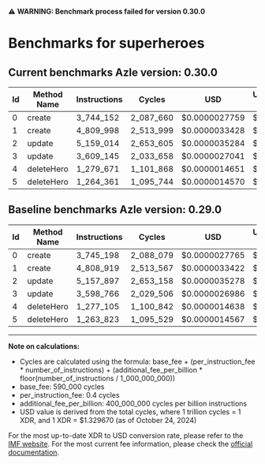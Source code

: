 ⚠️ **WARNING: Benchmark process failed for version 0.30.0**

# Benchmarks for superheroes

## Current benchmarks Azle version: 0.30.0

| Id  | Method Name | Instructions | Cycles    | USD           | USD/Million Calls | Change                            |
| --- | ----------- | ------------ | --------- | ------------- | ----------------- | --------------------------------- |
| 0   | create      | 3_744_152    | 2_087_660 | $0.0000027759 | $2.77             | <font color="green">-1_046</font> |
| 1   | create      | 4_809_998    | 2_513_999 | $0.0000033428 | $3.34             | <font color="red">+1_079</font>   |
| 2   | update      | 5_159_014    | 2_653_605 | $0.0000035284 | $3.52             | <font color="red">+1_117</font>   |
| 3   | update      | 3_609_145    | 2_033_658 | $0.0000027041 | $2.70             | <font color="red">+10_379</font>  |
| 4   | deleteHero  | 1_279_671    | 1_101_868 | $0.0000014651 | $1.46             | <font color="red">+2_566</font>   |
| 5   | deleteHero  | 1_264_361    | 1_095_744 | $0.0000014570 | $1.45             | <font color="red">+538</font>     |

## Baseline benchmarks Azle version: 0.29.0

| Id  | Method Name | Instructions | Cycles    | USD           | USD/Million Calls |
| --- | ----------- | ------------ | --------- | ------------- | ----------------- |
| 0   | create      | 3_745_198    | 2_088_079 | $0.0000027765 | $2.77             |
| 1   | create      | 4_808_919    | 2_513_567 | $0.0000033422 | $3.34             |
| 2   | update      | 5_157_897    | 2_653_158 | $0.0000035278 | $3.52             |
| 3   | update      | 3_598_766    | 2_029_506 | $0.0000026986 | $2.69             |
| 4   | deleteHero  | 1_277_105    | 1_100_842 | $0.0000014638 | $1.46             |
| 5   | deleteHero  | 1_263_823    | 1_095_529 | $0.0000014567 | $1.45             |

---

**Note on calculations:**

- Cycles are calculated using the formula: base_fee + (per_instruction_fee \* number_of_instructions) + (additional_fee_per_billion \* floor(number_of_instructions / 1_000_000_000))
- base_fee: 590_000 cycles
- per_instruction_fee: 0.4 cycles
- additional_fee_per_billion: 400_000_000 cycles per billion instructions
- USD value is derived from the total cycles, where 1 trillion cycles = 1 XDR, and 1 XDR = $1.329670 (as of October 24, 2024)

For the most up-to-date XDR to USD conversion rate, please refer to the [IMF website](https://www.imf.org/external/np/fin/data/rms_sdrv.aspx).
For the most current fee information, please check the [official documentation](https://internetcomputer.org/docs/current/developer-docs/gas-cost#execution).
